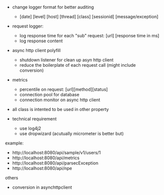* change logger format for better auditing
    * [date] [level] [host] [thread] [class] [sessionid] [message/exception]

* request logger:
    * log response time for each "sub" request: [url] [response time in ms]
    * log response content

* async http client polyfill
    * shutdown listener for clean up asyn http client
    * reduce the boilerplate of each request call (might include conversion)

* metrics
    * percentile on request: [url][method][status]
    * connection pool for database
    * connection monitor on async http client

* all class is intented to be used in other property

* technical requirement
    * use log4j2
    * use dropwizard (acutually micrometer is better but)


example:
* http://localhost:8080/api/sample/v1/users/1
* http://localhost:8080/api/metrics
* http://localhost:8080/api/parsecException
* http://localhost:8080/api/npe







others
* conversion in asynchttpclient
